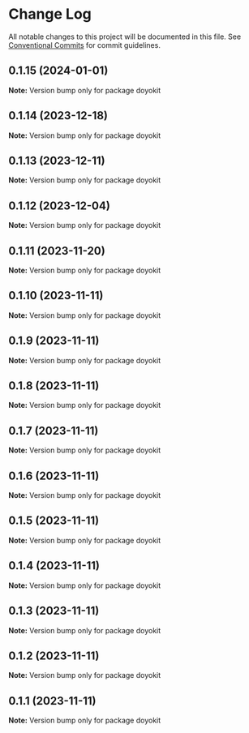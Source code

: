 # Change Log

All notable changes to this project will be documented in this file.
See [Conventional Commits](https://conventionalcommits.org) for commit guidelines.

## 0.1.15 (2024-01-01)

**Note:** Version bump only for package doyokit





## 0.1.14 (2023-12-18)

**Note:** Version bump only for package doyokit





## 0.1.13 (2023-12-11)

**Note:** Version bump only for package doyokit





## 0.1.12 (2023-12-04)

**Note:** Version bump only for package doyokit





## 0.1.11 (2023-11-20)

**Note:** Version bump only for package doyokit





## 0.1.10 (2023-11-11)

**Note:** Version bump only for package doyokit





## 0.1.9 (2023-11-11)

**Note:** Version bump only for package doyokit





## 0.1.8 (2023-11-11)

**Note:** Version bump only for package doyokit





## 0.1.7 (2023-11-11)

**Note:** Version bump only for package doyokit





## 0.1.6 (2023-11-11)

**Note:** Version bump only for package doyokit





## 0.1.5 (2023-11-11)

**Note:** Version bump only for package doyokit





## 0.1.4 (2023-11-11)

**Note:** Version bump only for package doyokit





## 0.1.3 (2023-11-11)

**Note:** Version bump only for package doyokit





## 0.1.2 (2023-11-11)

**Note:** Version bump only for package doyokit





## 0.1.1 (2023-11-11)

**Note:** Version bump only for package doyokit
